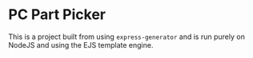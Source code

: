 # PC Part Picker

This is a project built from using `express-generator` and is run purely on NodeJS and using the EJS template engine.
